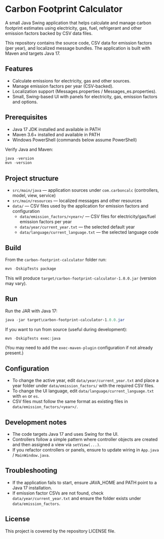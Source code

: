 # Carbon Footprint Calculator

A small Java Swing application that helps calculate and manage carbon footprint estimates using electricity, gas, fuel, refrigerant and other emission factors backed by CSV data files.

This repository contains the source code, CSV data for emission factors (per year), and localized message bundles. The application is built with Maven and targets Java 17.

## Features

- Calculate emissions for electricity, gas and other sources.
- Manage emission factors per year (CSV-backed).
- Localization support (Messages.properties / Messages_es.properties).
- Small, Swing-based UI with panels for electricity, gas, emission factors and options.

## Prerequisites

- Java 17 JDK installed and available in PATH
- Maven 3.6+ installed and available in PATH
- Windows PowerShell (commands below assume PowerShell)

Verify Java and Maven:

```powershell
java -version
mvn -version
```

## Project structure

- `src/main/java` — application sources under `com.carboncalc` (controllers, model, view, service)
- `src/main/resources` — localized messages and other resources
- `data/` — CSV files used by the application for emission factors and configuration
  - `data/emission_factors/<year>/` — CSV files for electricity/gas/fuel emission factors per year
  - `data/year/current_year.txt` — the selected default year
  - `data/language/current_language.txt` — the selected language code

## Build

From the `carbon-footprint-calculator` folder run:

```powershell
mvn -DskipTests package
```

This will produce `target/carbon-footprint-calculator-1.0.0.jar` (version may vary).

## Run

Run the JAR with Java 17:

```powershell
java -jar target\carbon-footprint-calculator-1.0.0.jar
```

If you want to run from source (useful during development):

```powershell
mvn -DskipTests exec:java
```

(You may need to add the `exec-maven-plugin` configuration if not already present.)

## Configuration

- To change the active year, edit `data/year/current_year.txt` and place a year folder under `data/emission_factors/` with the required CSV files.
- To change the UI language, edit `data/language/current_language.txt` with `en` or `es`.
- CSV files must follow the same format as existing files in `data/emission_factors/<year>/`.

## Development notes

- The code targets Java 17 and uses Swing for the UI.
- Controllers follow a simple pattern where controller objects are created and then assigned a view via `setView(...)`.
- If you refactor controllers or panels, ensure to update wiring in `App.java` / `MainWindow.java`.

## Troubleshooting

- If the application fails to start, ensure JAVA_HOME and PATH point to a Java 17 installation.
- If emission factor CSVs are not found, check `data/year/current_year.txt` and ensure the folder exists under `data/emission_factors`.

## License

This project is covered by the repository LICENSE file.
